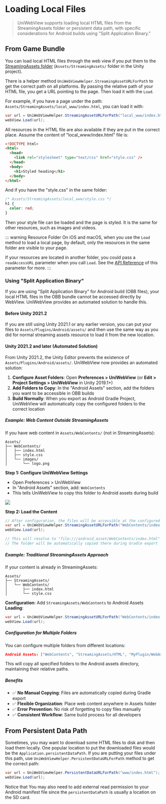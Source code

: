 # Loading Local Files

> UniWebView supports loading local HTML files from the StreamingAssets folder or persistent data path, with specific considerations for Android builds using "Split Application Binary."

## From Game Bundle

You can load local HTML files through the web view if you put them to the [StreamingAssets folder](https://docs.unity3d.com/Manual/StreamingAssets.html) (`Assets/StreamingAssets/` folder in the Unity project).

There is a helper method `UniWebViewHelper.StreamingAssetURLForPath` to get the correct path on all platforms. By passing the relative path of your HTML file, you get a URL pointing to the page. Then load it with the `Load`.

For example, if you have a page under the path: `Assets/StreamingAssets/local_www/index.html`, you can load it with:

```csharp
var url = UniWebViewHelper.StreamingAssetURLForPath("local_www/index.html");
webView.Load(url);
```

All resources in the HTML file are also available if they are put in the correct place. Assume the content of "local_www/index.html" file is:

```html {4}
<!DOCTYPE html>
<html>
  <head>
    <link rel="stylesheet" type="text/css" href="style.css" />
  </head>
  <body>
    <h1>Styled heading</h1>
  </body>
</html>
```

And if you have the "style.css" in the same folder:

```css
/* Assets/StreamingAssets/local_www/style.css */
h1 {
  color: red;
}
```

Then your style file can be loaded and the page is styled. It is the same for other resources, such as images and videos.

::: warning Resource Folder
On iOS and macOS, when you use the `Load` method to load a local page, by default, only the resources in the same folder are visible to your page.

If your resources are located in another folder, you could pass a `readAccessURL` parameter when you call `Load`. See the [API Reference](https://docs.uniwebview.com/api/#load) of this parameter for more.
:::

### Using "Split Application Binary"

If you are using "Split Application Binary" for Android build (OBB files), your local HTML files in the OBB bundle cannot be accessed directly by WebView. UniWebView provides an automated solution to handle this.

#### Before Unity 2021.2

If you are still using Unity 2021.1 or any earlier version, you can put your files to `Assets/Plugins/Android/assets/`
and then use the same way as you did for normal streaming assets resource to load it from the new location.

#### Unity 2021.2 and later (Automated Solution)

From Unity 2021.2, the Unity Editor prevents the existence of `Assets/Plugins/Android/assets/`. UniWebView now provides an automated solution:

1. **Configure Asset Folders**: Open **Preferences > UniWebView** (or **Edit > Project Settings > UniWebView** in Unity 2019.1+)
2. **Add Folders to Copy**: In the "Android Assets" section, add the folders you want to be accessible in OBB builds
3. **Build Normally**: When you export as Android Gradle Project, UniWebView will automatically copy the configured folders to the correct location

##### Example: Web Content Outside StreamingAssets

If you have web content in `Assets/WebContents/` (not in StreamingAssets):

```
Assets/
├── WebContents/
│   ├── index.html
│   ├── style.css
│   └── images/
│       └── logo.png
```

**Step 1: Configure UniWebView Settings**

- Open Preferences > UniWebView
- In "Android Assets" section, add: `WebContents`
- This tells UniWebView to copy this folder to Android assets during build

![](/images/android-assets-folder.png)

**Step 2: Load the Content**

```csharp
// After configuration, the files will be accessible at the configured path
var url = UniWebViewHelper.StreamingAssetURLForPath("WebContents/index.html");
webView.Load(url);

// This will resolve to "file:///android_asset/WebContents/index.html" on Android
// The folder will be automatically copied there during Gradle export
```

##### Example: Traditional StreamingAssets Approach

If your content is already in StreamingAssets:

```
Assets/
├── StreamingAssets/
│   └── WebContents/
│       ├── index.html
│       └── style.css
```

**Configuration**: Add `StreamingAssets/WebContents` to Android Assets
**Loading**:

```csharp
var url = UniWebViewHelper.StreamingAssetURLForPath("WebContents/index.html");
webView.Load(url);
```

##### Configuration for Multiple Folders

You can configure multiple folders from different locations:

```json
Android Assets: ["WebContents", "StreamingAssets/HTML", "MyPlugin/WebAssets"]
```

This will copy all specified folders to the Android assets directory, maintaining their relative paths.

##### Benefits

- ✅ **No Manual Copying**: Files are automatically copied during Gradle export
- ✅ **Flexible Organization**: Place web content anywhere in Assets folder
- ✅ **Error Prevention**: No risk of forgetting to copy files manually
- ✅ **Consistent Workflow**: Same build process for all developers

## From Persistent Data Path

Sometimes, you may want to download some HTML files to disk and then load them locally. One popular location to put the downloaded files would be the `Application.persistentDataPath`. If you are putting your files under this path, use `UniWebViewHelper.PersistentDataURLForPath` method to get the correct path:

```csharp
var url = UniWebViewHelper.PersistentDataURLForPath("www/index.html");
webView.Load(url);
```

Notice that You may also need to add external read permission to your Android manifest file since the `persistentDataPath` is usually a location on the SD card.

